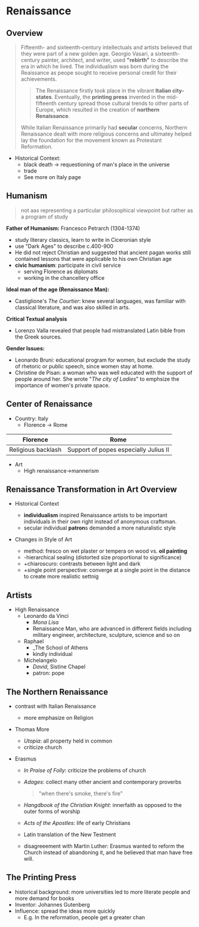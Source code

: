 # Renaissance

## Overview
> Fifteenth- and sixteenth-century intellectuals and artists believed that they were part of a new golden age. Georgio Vasari, a sixteenth-century painter, architect, and writer, used **"rebirth"** to describe the era in which he lived.
The individualism was born during the Reaissance as peope sought to receive personal credit for their achievements.
>
>>The Renaissance firstly took place in the vibrant **Italian city-states**. Eventually, the **printing press** invented in the mid-fifteenth century spread those cultural trends to other parts of Europe, which resulted in the creation of **northern Renaissance**. 
>
>While Italian Renaissance primarily had **secular** concerns, Northern Renaissance dealt with more religious concerns and ultimatey helped lay the foundation for the movement known as Protestant Reformation.

  - Historical Context:
    - black death -> requestioning of man's place in the universe
    - trade
    - See more on Italy page

## Humanism
> not aas representing a particular philosophical viewpoint but rather as a program of study

**Father of Humanism:** 
Francesco Petrarch (1304-1374)
  - study literary classics, learn to write in Ciceronian style
  - use "Dark Ages" to describe c.400-900
  - He did not reject Christian and suggested that ancient pagan works still contained lessons that were applicable to his own Christian age
  - **civic humanism**: participate in civil service
    - serving Florence as diplomats
    - working in the chancellery office

**Ideal man of the age (Renaissance Man):**
  - Castiglione's _The Courtier_: knew several languages, was familiar with classical literature, and was also skilled in arts.

**Critical Textual analysis**
  - Lorenzo Valla revealed that people had mistranslated Latin bible from the Greek sources.
  
**Gender Issues:**
  - Leonardo Bruni: educational program for women, but exclude the study of rhetoric or public speech, since women stay at home.
  - Christine de Pisan: a woman who was well educated with the support of people around her. She wrote "_The city of Ladies_" to emphsize the importance of women's private space.

## Center of Renaissance
- Country: Italy
  - Florence -> Rome 
  
|Florence| Rome |
|--|--|
| Religious backlash | Support of popes especially Julius II |

  - Art
    - High renaissance->mannerism
   

## Renaissance Transformation in Art Overview

- Historical Context
  - **individualism** inspired Renaissance artists to be important individuals in their own right instead of anonymous craftsman.
  - secular individual **patron**s demanded a more naturalistic style

- Changes in Style of Art
  - method: fresco on wet plaster or tempera on wood vs. **oil painting**
  - -hierarchical sealing (distorted size proportional to significance)
  - +chiaroscuro: contrasts between light and dark
  - +single point perspective: converge at a single point in the distance to create more realistic settnig


## Artists

  - High Renaissance
    - Leonardo da Vinci
      - _Mona Lisa_
      - Renaissance Man, who are advanced in different fields including military engineer, architecture, sculpture, science and so on
    - Raphael
      - _The School of Athens
      - kindly individual
    - Michelangelo
      - _David_, Sistine Chapel
      - patron: pope
     
## The Northern Renaissance

- contrast with Italian Renaissance
  - more emphasize on Religion

- Thomas More
  - _Utopia_: all property held in common
  -  criticize church
- Erasmus
  - _In Praise of Folly_: criticize the problems of church
  - _Adages_: collect many other ancient and contemporary proverbs
    > "when there's smoke, there's fire"
    
  - _Hangdbook of the Christian Knight_: innerfaith as opposed to the outer forms of worship
  - _Acts of the Apostles_: life of early Christians
  - Latin translation of the New Testment
  - disagreeement with Martin Luther: Erasmus wanted to reform the Church instead of abandoning it, and he believed that man have free will.

## The Printing Press

- historical background: more universities led to more literate people and more demand for books
- Inventor: Johannes Gutenberg
- Influence: spread the ideas more quickly
  - E.g. In the reformation, people get a greater chan
  

  
<!--stackedit_data:
eyJoaXN0b3J5IjpbLTEzOTU0ODM2NTQsODAzMTQ4MzczLC0xOD
c3MjgzMDc5LC00NzY3MjkyNDIsNzMwOTk4MTE2XX0=
-->